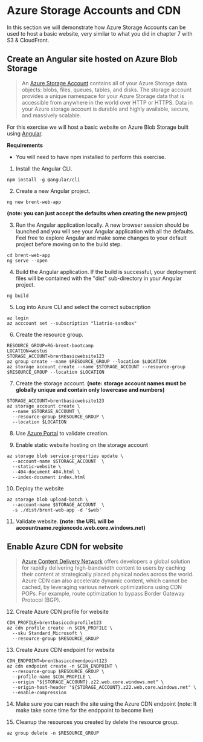 # Azure Storage Accounts and CDN

In this section we will demonstrate how Azure Storage Accounts can be used to host a basic website, very similar to what you did in chapter 7 with S3 & CloudFront.

## Create an Angular site hosted on Azure Blob Storage

> An [Azure Storage Account](https://docs.microsoft.com/en-us/azure/storage/common/storage-account-overview) contains all of your Azure Storage data objects: blobs, files, queues, tables, and disks. The storage account provides a unique namespace for your Azure Storage data that is accessible from anywhere in the world over HTTP or HTTPS. Data in your Azure storage account is durable and highly available, secure, and massively scalable.

For this exercise we will host a basic website on Azure Blob Storage built using [Angular](https://angular.io/).

**Requirements**
- You will need to have npm installed to perform this exercise.

1. Install the Angular CLI.

```
npm install -g @angular/cli
```

2. Create a new Angular project.

```
ng new brent-web-app
```

**(note: you can just accept the defaults when creating the new project)**

3. Run the Angular application locally. A new browser session should be launched and you will see your Angular application with all the defaults. Feel free to explore Angular and make some changes to your default project before moving on to the build step.

```
cd brent-web-app
ng serve --open
```

4. Build the Angular application. If the build is successful, your deployment files will be contained with the "dist" sub-directory in your Angular project.

```
ng build
```

5. Log into Azure CLI and select the correct subscription

```
az login
az acccount set --subscription "liatrio-sandbox"
```

6. Create the resource group.

```
RESOURCE_GROUP=RG-brent-bootcamp
LOCATION=westus
STORAGE_ACCOUNT=brentbasicwebsite123
az group create --name $RESOURCE_GROUP --location $LOCATION
az storage account create --name $STORAGE_ACCOUNT --resource-group $RESOURCE_GROUP --location $LOCATION
```

7. Create the storage account. **(note: storage account names must be globally unique and contain only lowercase and numbers)**

```
STORAGE_ACCOUNT=brentbasicwebsite123
az storage account create \
  --name $STORAGE_ACCOUNT \
  --resource-group $RESOURCE_GROUP \
  --location $LOCATION
```


8. Use [Azure Portal](https://portal.azure.com) to validate creation.

9. Enable static website hosting on the storage account

```
az storage blob service-properties update \
  --account-name $STORAGE_ACCOUNT  \
  --static-website \
  --404-document 404.html \
  --index-document index.html
```

10. Deploy the website

```
az storage blob upload-batch \
  --account-name $STORAGE_ACCOUNT  \
  -s ./dist/brent-web-app -d '$web'
```

11. Validate website. **(note: the URL will be accountname.regioncode.web.core.windows.net)**


## Enable Azure CDN for website

> [Azure Content Delivery Network](https://docs.microsoft.com/en-us/azure/cdn/cdn-overview) offers developers a global solution for rapidly delivering high-bandwidth content to users by caching their content at strategically placed physical nodes across the world. Azure CDN can also accelerate dynamic content, which cannot be cached, by leveraging various network optimizations using CDN POPs. For example, route optimization to bypass Border Gateway Protocol (BGP).

12. Create Azure CDN profile for website

```
CDN_PROFILE=brentbasiccdnprofile123
az cdn profile create -n $CDN_PROFILE \
  --sku Standard_Microsoft \
  --resource-group $RESOURCE_GROUP
```

13. Create Azure CDN endpoint for website

```
CDN_ENDPOINT=brentbasiccdnendpoint123
az cdn endpoint create -n $CDN_ENDPOINT \
  --resource-group $RESOURCE_GROUP \
  --profile-name $CDN_PROFILE \
  --origin "${STORAGE_ACCOUNT}.z22.web.core.windows.net" \
  --origin-host-header "${STORAGE_ACCOUNT}.z22.web.core.windows.net" \
  --enable-compression
```

14. Make sure you can reach the site using the Azure CDN endpoint (note: It make take some time for the endppoint to become live)

15. Cleanup the resources you created by delete the resource group.

```
az group delete -n $RESOURCE_GROUP
```